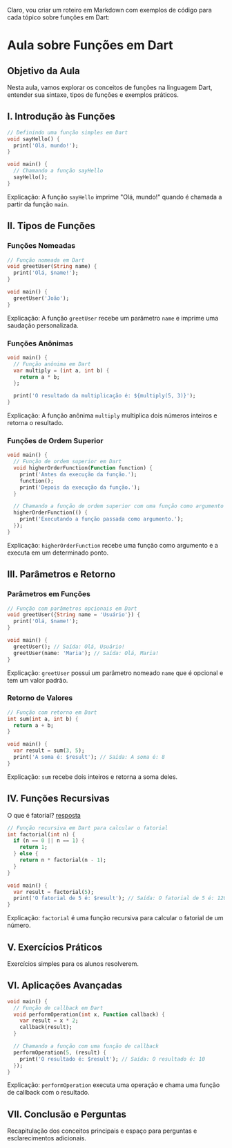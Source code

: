 Claro, vou criar um roteiro em Markdown com exemplos de código para cada tópico sobre funções em Dart:

Aula sobre Funções em Dart
==========================

Objetivo da Aula
----------------

Nesta aula, vamos explorar os conceitos de funções na linguagem Dart, entender sua sintaxe, tipos de funções e exemplos práticos.

I. Introdução às Funções
------------------------

```dart
// Definindo uma função simples em Dart
void sayHello() {
  print('Olá, mundo!');
}

void main() {
  // Chamando a função sayHello
  sayHello();
}
```

Explicação: A função `sayHello` imprime "Olá, mundo!" quando é chamada a partir da função `main`.

II. Tipos de Funções
--------------------

### Funções Nomeadas

```dart
// Função nomeada em Dart
void greetUser(String name) {
  print('Olá, $name!');
}

void main() {
  greetUser('João');
}

```

Explicação: A função `greetUser` recebe um parâmetro `name` e imprime uma saudação personalizada.

### Funções Anônimas

```dart
void main() {
  // Função anônima em Dart
  var multiply = (int a, int b) {
    return a * b;
  };

  print('O resultado da multiplicação é: ${multiply(5, 3)}');
}

```

Explicação: A função anônima `multiply` multiplica dois números inteiros e retorna o resultado.

### Funções de Ordem Superior

```dart
void main() {
  // Função de ordem superior em Dart
  void higherOrderFunction(Function function) {
    print('Antes da execução da função.');
    function();
    print('Depois da execução da função.');
  }

  // Chamando a função de ordem superior com uma função como argumento
  higherOrderFunction(() {
    print('Executando a função passada como argumento.');
  });
}
```

Explicação: `higherOrderFunction` recebe uma função como argumento e a executa em um determinado ponto.

III. Parâmetros e Retorno
-------------------------

### Parâmetros em Funções

```dart 
// Função com parâmetros opcionais em Dart
void greetUser({String name = 'Usuário'}) {
  print('Olá, $name!');
}

void main() {
  greetUser(); // Saída: Olá, Usuário!
  greetUser(name: 'Maria'); // Saída: Olá, Maria!
}
```

Explicação: `greetUser` possui um parâmetro nomeado `name` que é opcional e tem um valor padrão.

### Retorno de Valores

```dart 
// Função com retorno em Dart
int sum(int a, int b) {
  return a + b;
}

void main() {
  var result = sum(3, 5);
  print('A soma é: $result'); // Saída: A soma é: 8
}
```

Explicação: `sum` recebe dois inteiros e retorna a soma deles.

IV. Funções Recursivas
----------------------

O que é fatorial? [resposta](https://brasilescola.uol.com.br/matematica/fatorial.htm)

```dart 
// Função recursiva em Dart para calcular o fatorial
int factorial(int n) {
  if (n == 0 || n == 1) {
    return 1;
  } else {
    return n * factorial(n - 1);
  }
}

void main() {
  var result = factorial(5);
  print('O fatorial de 5 é: $result'); // Saída: O fatorial de 5 é: 120
}
```

Explicação: `factorial` é uma função recursiva para calcular o fatorial de um número.

V. Exercícios Práticos
----------------------

Exercícios simples para os alunos resolverem.

VI. Aplicações Avançadas
------------------------
```dart 
void main() {
  // Função de callback em Dart
  void performOperation(int x, Function callback) {
    var result = x * 2;
    callback(result);
  }

  // Chamando a função com uma função de callback
  performOperation(5, (result) {
    print('O resultado é: $result'); // Saída: O resultado é: 10
  });
}

```

Explicação: `performOperation` executa uma operação e chama uma função de callback com o resultado.

VII. Conclusão e Perguntas
--------------------------

Recapitulação dos conceitos principais e espaço para perguntas e esclarecimentos adicionais.

